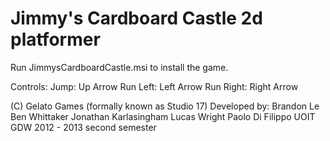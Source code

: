 Jimmy's Cardboard Castle 2d platformer
=============

Run JimmysCardboardCastle.msi to install the game.

Controls:
Jump: Up Arrow
Run Left: Left Arrow
Run Right: Right Arrow

(C) Gelato Games (formally known as Studio 17)
Developed by:
Brandon Le
Ben Whittaker
Jonathan Karlasingham
Lucas Wright
Paolo Di Filippo
UOIT GDW 2012 - 2013 second semester
